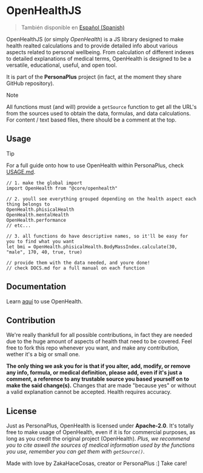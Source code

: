 # OpenHealthJS

> También disponible en [Español (Spanish)](README.es.md)

OpenHealthJS (or simply _OpenHealth_) is a JS library designed to make health realted calculations and to provide detailed info about various aspects related to personal wellbeing. From calculation of different indexes to detailed explanations of medical terms, OpenHealth is designed to be a versatile, educational, useful, and open tool.

It is part of the **PersonaPlus** project (in fact, at the moment they share GitHub repository).

> [!NOTE]
> All functions must (and will) provide a `getSource` function to get all the URL's from the sources used to obtain the data, formulas, and data calculations.
> For content / text based files, there should be a comment at the top.

## Usage

> [!TIP]
> For a full guide onto how to use OpenHealth within PersonaPlus, check [USAGE.md](USAGE.md).

```tsx
// 1. make the global import
import OpenHealth from "@core/openhealth"

// 2. youll see everything grouped depending on the health aspect each thing belongs to
OpenHealth.phisicalHealth
OpenHealth.mentalHealth
OpenHealth.performance
// etc...

// 3. all functions do have descriptive names, so it'll be easy for you to find what you want
let bmi = OpenHealth.phisicalHealth.BodyMassIndex.calculate(30, "male", 170, 40, true, true)

// provide them with the data needed, and youre done!
// check DOCS.md for a full manual on each function
```

## Documentation

Learn [aquí](DOCS.md) to use OpenHealth.

## Contribution

We're really thankfull for all possible contributions, in fact they are needed due to the huge amount of aspects of health that need to be covered. Feel free to fork this repo whenever you want, and make any contribution, wether it's a big or small one.

**The only thing we ask you for is that if you alter, add, modify, or remove any info, formula, or medical definition, please add, even if it's just a comment, a reference to any trustable source you based yourself on to make the said change(s).** Changes that are made "because yes" or without a valid explanation cannot be accepted. Health requires accuracy.

## License

Just as PersonaPlus, OpenHealth is licensed under **Apache-2.0**.
It's totally free to make usage of OpenHealth, even if it is for commercial purposes, as long as you credit the original project (OpenHealth). _Plus, we recommend you to cite aswell the sources of medical information used by the functions you use, remember you can get them with `getSource()`._

Made with love by ZakaHaceCosas, creator or PersonaPlus :]
Take care!
